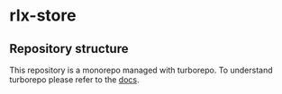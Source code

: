 # rlx-store

## Repository structure
This repository is a monorepo managed with turborepo. To understand turborepo please refer to the [docs](https://turbo.build/repo/docs/getting-started/).

